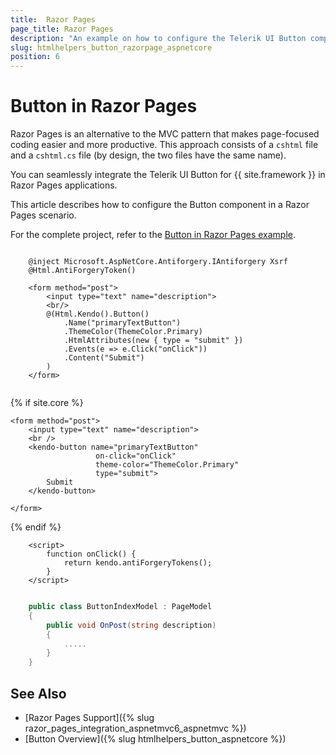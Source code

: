```yaml
---
title:  Razor Pages
page_title: Razor Pages
description: "An example on how to configure the Telerik UI Button component for {{ site.framework }} in a Razor Page."
slug: htmlhelpers_button_razorpage_aspnetcore
position: 6
---
```


# Button in Razor Pages

Razor Pages is an alternative to the MVC pattern that makes page-focused coding easier and more productive. This approach consists of a `cshtml` file and a `cshtml.cs` file (by design, the two files have the same name). 

You can seamlessly integrate the Telerik UI Button for {{ site.framework }} in Razor Pages applications.

This article describes how to configure the Button component in a Razor Pages scenario.

For the complete project, refer to the [Button in Razor Pages example](https://github.com/telerik/ui-for-aspnet-core-examples/blob/master/Telerik.Examples.RazorPages/Telerik.Examples.RazorPages/Pages/Button/ButtonIndex.cshtml).

```HtmlHelper
       
    @inject Microsoft.AspNetCore.Antiforgery.IAntiforgery Xsrf
	@Html.AntiForgeryToken()
	
	<form method="post">
		<input type="text" name="description">
		<br/>
		@(Html.Kendo().Button()
			.Name("primaryTextButton")
			.ThemeColor(ThemeColor.Primary)
			.HtmlAttributes(new { type = "submit" })
			.Events(e => e.Click("onClick"))
			.Content("Submit")
		)
	</form>
	
```
{% if site.core %}
```TagHelper
<form method="post">
    <input type="text" name="description">
    <br />
    <kendo-button name="primaryTextButton"
                   on-click="onClick"
				   theme-color="ThemeColor.Primary"
                   type="submit">
        Submit
    </kendo-button>

</form>
```
{% endif %}
```JS script
	<script>
		function onClick() {
			return kendo.antiForgeryTokens();
		}
	</script>
```
```C# PageModel

    public class ButtonIndexModel : PageModel
    { 
        public void OnPost(string description)
        {
			.....
        }
    }
```

## See Also

* [Razor Pages Support]({% slug razor_pages_integration_aspnetmvc6_aspnetmvc %})
* [Button Overview]({% slug htmlhelpers_button_aspnetcore %})

